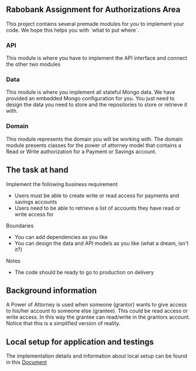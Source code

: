 ## Rabobank Assignment for Authorizations Area

This project contains several premade modules for you to implement your code. We hope this helps you with ´what to put
where´.

### API

This module is where you have to implement the API interface and connect the other two modules

### Data

This module is where you implement all stateful Mongo data. We have provided an embedded Mongo configuration for you.
You just need to design the data you need to store and the repositories to store or retrieve it with.

### Domain

This module represents the domain you will be working with. The domain module presents classes for the power of attorney
model that contains a Read or Write authorization for a Payment or Savings account.

## The task at hand

Implement the following business requirement

- Users must be able to create write or read access for payments and savings accounts
- Users need to be able to retrieve a list of accounts they have read or write access for

Boundaries

- You can add dependencies as you like
- You can design the data and API models as you like (what a dream, isn't it?)

Notes

- The code should be ready to go to production on delivery

## Background information

A Power of Attorney is used when someone (grantor) wants to give access to his/her account to someone else (grantee). This
could be read access or write access. In this way the grantee can read/write in the grantors account.
Notice that this is a simplified version of reality.

## Local setup for application and testings
The implementation details and information about local setup can be found in this [Document](README.md)

